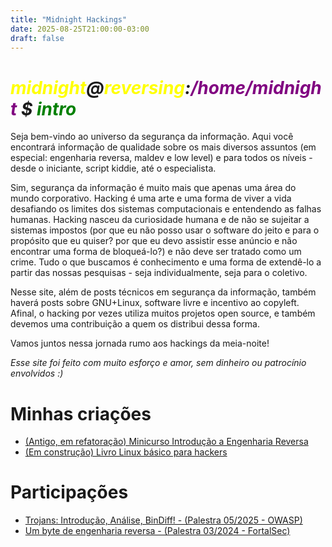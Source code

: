 ```yaml
---
title: "Midnight Hackings"
date: 2025-08-25T21:00:00-03:00
draft: false
---
```


# <i><span style="color: yellow;">midnight</span>@<span style="color: yellow;">reversing</span>:<span style="color: purple;">/home/midnight</span> $ <span style="color: green;"><b>intro</b></span></i>

Seja bem-vindo ao universo da segurança da informação. Aqui você encontrará informação de qualidade sobre os mais diversos assuntos (em especial: engenharia reversa, maldev e low level) e para todos os níveis - desde o iniciante, script kiddie, até o especialista.

Sim, segurança da informação é muito mais que apenas uma área do mundo corporativo. Hacking é uma arte e uma forma de viver a vida desafiando os limites dos sistemas computacionais e entendendo as falhas humanas. Hacking nasceu da curiosidade humana e de não se sujeitar a sistemas impostos (por que eu não posso usar o software do jeito e para o propósito que eu quiser? por que eu devo assistir esse anúncio e não encontrar uma forma de bloqueá-lo?) e não deve ser tratado como um crime. Tudo o que buscamos é conhecimento e uma forma de extendê-lo a partir das nossas pesquisas - seja individualmente, seja para o coletivo.

Nesse site, além de posts técnicos em segurança da informação, também haverá posts sobre GNU+Linux, software livre e incentivo ao copyleft. Afinal, o hacking por vezes utiliza muitos projetos open source, e também devemos uma contribuição a quem os distribui dessa forma.

Vamos juntos nessa jornada rumo aos hackings da meia-noite!

*Esse site foi feito com muito esforço e amor, sem dinheiro ou patrocínio envolvidos :)*

# Minhas criações

- [(Antigo, em refatoração) Minicurso Introdução a Engenharia Reversa](https://www.youtube.com/playlist?list=PLrRcDKeRZDSx8cJlNEx6ubET-s8NjsldP)
- [(Em construção) Livro Linux básico para hackers](https://linux4hackers.midnighthackings.com/)


# Participações

- [Trojans: Introdução, Análise, BinDiff! - (Palestra 05/2025 - OWASP)](https://www.linkedin.com/feed/update/urn:li:activity:7327457052270718976/)
- [Um byte de engenharia reversa - (Palestra 03/2024 - FortalSec)](https://www.linkedin.com/feed/update/urn:li:activity:7175978161388544000/?updateEntityUrn=urn%3Ali%3Afs_feedUpdate%3A%28V2%2Curn%3Ali%3Aactivity%3A7175978161388544000%29)
